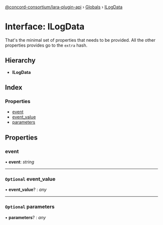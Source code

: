 [@concord-consortium/lara-plugin-api](../README.md) › [Globals](../globals.md) › [ILogData](ilogdata.md)

# Interface: ILogData

That's the minimal set of properties that needs to be provided.
All the other properties provides go to the `extra` hash.

## Hierarchy

* **ILogData**

## Index

### Properties

* [event](ilogdata.md#event)
* [event_value](ilogdata.md#optional-event_value)
* [parameters](ilogdata.md#optional-parameters)

## Properties

###  event

• **event**: *string*

___

### `Optional` event_value

• **event_value**? : *any*

___

### `Optional` parameters

• **parameters**? : *any*
